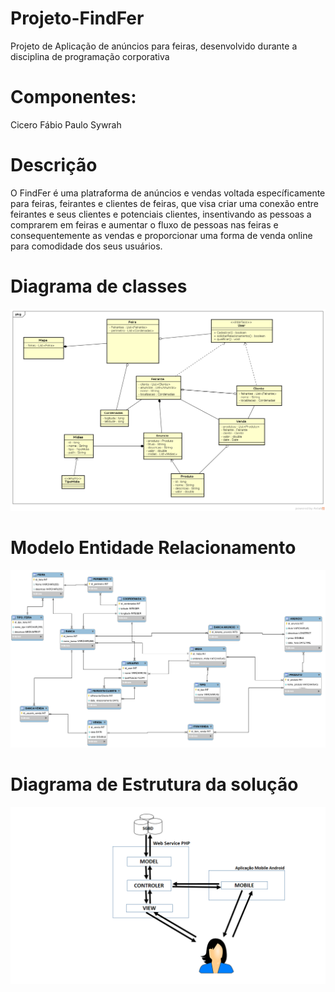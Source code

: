 # Projeto-FindFer
Projeto de Aplicação de anúncios para feiras, desenvolvido durante a disciplina de programação corporativa

# Componentes:
Cicero
Fábio
Paulo
Sywrah

# Descrição
O FindFer é uma platraforma de anúncios e vendas voltada específicamente para feiras, feirantes e clientes de
feiras, que visa criar uma conexão entre feirantes e seus clientes e potenciais clientes, insentivando as
pessoas a comprarem em feiras e aumentar o fluxo de pessoas nas feiras e consequentemente as vendas e proporcionar
uma forma de venda online para comodidade dos seus usuários.
# Diagrama de classes
!["Diagrama de classes"](DiagramaDeClasses.png)

# Modelo Entidade Relacionamento
!["Modelo Entidade Relacionamento"](ModeloEntidadeRelacionamento.png)

# Diagrama de Estrutura da solução
!["Diagrama de Estrutura"](Diagrama_Arquitetura_Solucao.png)
 
